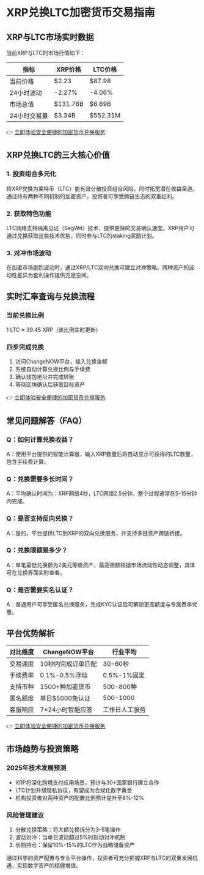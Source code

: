 # XRP兑换LTC加密货币交易指南

## XRP与LTC市场实时数据

当前XRP与LTC的市场行情如下：

| 指标          | XRP价格  | LTC价格  |
|---------------|----------|----------|
| 当前价格      | $2.23    | $87.98   |
| 24小时波动    | -2.27%   | -4.06%   |
| 市场总值      | $131.76B | $6.69B   |
| 24小时交易量  | $3.34B   | $552.31M |

👉 [立即体验安全便捷的加密货币兑换服务](https://bit.ly/okx_welcome)

## XRP兑换LTC的三大核心价值

### 1. 投资组合多元化
将XRP兑换为莱特币（LTC）能有效分散投资组合风险，同时拓宽潜在收益渠道。通过持有两种不同机制的加密资产，投资者可享受跨链生态的双重红利。

### 2. 获取特色功能
LTC网络支持隔离见证（SegWit）技术，提供更快的交易确认速度。XRP用户可通过兑换获取这些技术优势，同时参与LTC的staking奖励计划。

### 3. 对冲市场波动
在加密市场剧烈波动时，通过XRP/LTC双向兑换可建立对冲策略。两种资产的波动性差异为套利操作提供充足空间。

## 实时汇率查询与兑换流程

### 当前兑换比例
1 LTC ≈ 39.45 XRP（该比例实时更新）

### 四步完成兑换
1. 访问ChangeNOW平台，输入兑换金额
2. 系统自动计算兑换比例与手续费
3. 确认钱包地址并完成转账
4. 等待区块确认后获取目标资产

👉 [立即体验安全便捷的加密货币兑换服务](https://bit.ly/okx_welcome)

## 常见问题解答（FAQ）

### Q：如何计算兑换收益？
A：使用平台提供的智能计算器，输入XRP数量后将自动显示可获得的LTC数量，包含手续费计算。

### Q：兑换需要多长时间？
A：平均确认时间为：XRP网络4秒，LTC网络2.5分钟。整个过程通常在5-15分钟内完成。

### Q：是否支持反向兑换？
A：是的，平台提供LTC到XRP的双向兑换服务，并支持多链资产跨链桥接。

### Q：兑换限额是多少？
A：单笔最低兑换额为2美元等值资产，最高限额根据市场流动性动态调整，具体可在兑换界面实时查看。

### Q：是否需要实名认证？
A：普通用户可享受匿名兑换服务，完成KYC认证后可解锁更高额度与专属费率优惠。

## 平台优势解析

| 对比维度       | ChangeNOW平台       | 行业平均         |
|----------------|---------------------|------------------|
| 交易速度       | 10秒内完成订单匹配  | 30-60秒         |
| 手续费率       | 0.1%-0.5%浮动       | 0.5%-1%固定     |
| 支持币种       | 1500+种加密货币     | 500-800种       |
| 匿名额度       | 单日$5000免认证     | $500-$1000      |
| 客服响应       | 7×24小时智能应答    | 工作日人工服务   |

👉 [立即体验安全便捷的加密货币兑换服务](https://bit.ly/okx_welcome)

## 市场趋势与投资策略

### 2025年技术发展预测
- XRP将深化跨境支付应用场景，预计与30+国家银行建立合作
- LTC计划升级隐私协议，有望成为合规化数字黄金
- 机构投资者对两种资产的配置比例预计提升至8%-12%

### 风险管理建议
1. 分散兑换策略：将大额兑换拆分为3-5笔操作
2. 波动对冲：当单日波动超过5%时启动对冲机制
3. 长期持仓：保留10%-15%的LTC作为战略储备资产

通过科学的资产配置与专业平台操作，投资者可充分把握XRP与LTC的双重发展机遇，实现数字资产的稳健增值。